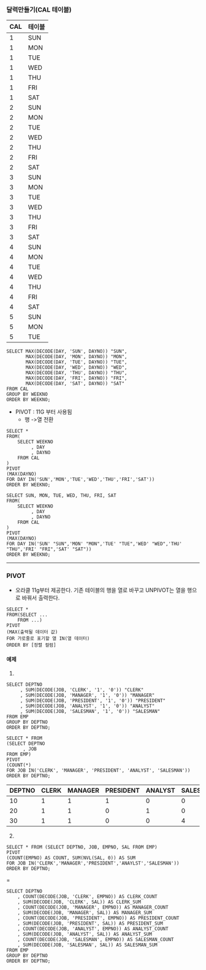 ### 달력만들기(CAL 테이블)
CAL | 테이블
--|--
1|	SUN	|1
1|	MON	|2
1|	TUE	|3
1|	WED	|4
1|	THU	|5
1|	FRI	|6
1|	SAT	|7
2|	SUN	|8
2|	MON	|9
2|	TUE	|10
2|	WED	|11
2|	THU	|12
2|	FRI	|13
2|	SAT	|14
3|	SUN	|15
3|	MON	|16
3|	TUE	|17
3|	WED	|18
3|	THU	|19
3|	FRI	|20
3|	SAT	|21
4|	SUN	|22
4|	MON	|23
4|	TUE	|24
4|	WED	|25
4|	THU	|26
4|	FRI	|27
4|	SAT	|28
5|	SUN	|29
5|	MON	|30
5|	TUE	|31

```
SELECT MAX(DECODE(DAY, 'SUN', DAYNO)) "SUN",
       MAX(DECODE(DAY, 'MON', DAYNO)) "MON",
       MAX(DECODE(DAY, 'TUE', DAYNO)) "TUE",
       MAX(DECODE(DAY, 'WED', DAYNO)) "WED",
       MAX(DECODE(DAY, 'THU', DAYNO)) "THU",
       MAX(DECODE(DAY, 'FRI', DAYNO)) "FRI",
       MAX(DECODE(DAY, 'SAT', DAYNO)) "SAT"
FROM CAL
GROUP BY WEEKNO
ORDER BY WEEKNO;
```


- PIVOT : 11G 부터 사용됨
	- 행 ->열 전환
```
SELECT * 
FROM(
    SELECT WEEKNO
         , DAY
         , DAYNO
    FROM CAL
)   
PIVOT
(MAX(DAYNO)
FOR DAY IN('SUN','MON','TUE','WED','THU','FRI','SAT'))
ORDER BY WEEKNO;
```

```
SELECT SUN, MON, TUE, WED, THU, FRI, SAT
FROM(
    SELECT WEEKNO
         , DAY
         , DAYNO
    FROM CAL
)   
PIVOT
(MAX(DAYNO)
FOR DAY IN('SUN' "SUN",'MON' "MON",'TUE' "TUE",'WED' "WED",'THU' "THU",'FRI' "FRI",'SAT' "SAT"))
ORDER BY WEEKNO;
```
---

### PIVOT
- 오라클 11g부터 제공한다. 기존 테이블의 행을 열로 바꾸고 UNPIVOT는 열을 행으로 바꿔서 출력한다.
```
SELECT *
FROM(SELECT ...
	FROM ...)
PIVOT
(MAX(출력될 데이터 값)
FOR 가로줄로 표기할 열 IN(열 데이터)
ORDER BY [정렬 컬럼]
```
#### 예제
1.
```
SELECT DEPTNO
     , SUM(DECODE(JOB, 'CLERK', '1', '0')) "CLERK"
     , SUM(DECODE(JOB, 'MANAGER', '1', '0')) "MANAGER"
     , SUM(DECODE(JOB, 'PRESIDENT', '1', '0')) "PRESIDENT"
     , SUM(DECODE(JOB, 'ANALYST', '1', '0')) "ANALYST"
     , SUM(DECODE(JOB, 'SALESMAN', '1', '0')) "SALESMAN"
FROM EMP
GROUP BY DEPTNO
ORDER BY DEPTNO;
```

```
SELECT * FROM
(SELECT DEPTNO
      , JOB
FROM EMP)
PIVOT
(COUNT(*)
FOR JOB IN('CLERK', 'MANAGER', 'PRESIDENT', 'ANALYST', 'SALESMAN'))
ORDER BY DEPTNO;
```
DEPTNO|CLERK|MANAGER|PRESIDENT|ANALYST|SALESMAN
--|--|--|--|--|--
10	|1	|1	|1	|0	|0
20	|1	|1	|0	|1	|0
30	|1	|1	|0	|0	|4

2. 
```
SELECT * FROM (SELECT DEPTNO, JOB, EMPNO, SAL FROM EMP)
PIVOT 
(COUNT(EMPNO) AS COUNT, SUM(NVL(SAL, 0)) AS SUM
FOR JOB IN('CLERK','MANAGER','PRESIDENT','ANAYLST','SALESMAN'))
ORDER BY DEPTNO;
```
=
```
SELECT DEPTNO
    , COUNT(DECODE(JOB, 'CLERK', EMPNO)) AS CLERK_COUNT
    , SUM(DECODE(JOB, 'CLERK', SAL)) AS CLERK_SUM
    , COUNT(DECODE(JOB, 'MANAGER', EMPNO)) AS MANAGER_COUNT
    , SUM(DECODE(JOB, 'MANAGER', SAL)) AS MANAGER_SUM
    , COUNT(DECODE(JOB, 'PRESIDENT', EMPNO)) AS PRESIDENT_COUNT
    , SUM(DECODE(JOB, 'PRESIDENT', SAL)) AS PRESIDENT_SUM
    , COUNT(DECODE(JOB, 'ANALYST', EMPNO)) AS ANALYST_COUNT
    , SUM(DECODE(JOB, 'ANALYST', SAL)) AS ANALYST_SUM
    , COUNT(DECODE(JOB, 'SALESMAN', EMPNO)) AS SALESMAN_COUNT
    , SUM(DECODE(JOB, 'SALESMAN', SAL)) AS SALESMAN_SUM
FROM EMP 
GROUP BY DEPTNO
ORDER BY DEPTNO;
```
